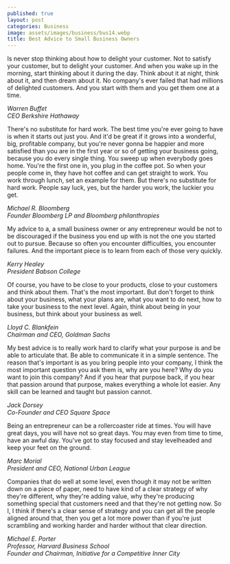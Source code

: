 ```yaml
---
published: true
layout: post
categories: Business
image: assets/images/business/bus14.webp
title: Best Advice to Small Business Owners
---
```


Is never stop thinking about how to delight your customer. Not to satisfy your customer, but to delight your customer. And when you wake up in the morning, start thinking about it during the day. Think about it at night, think about it, and then dream about it. No company's ever failed that had millions of delighted customers. And you start with them and you get them one at a time.

_Warren Buffet_  
_CEO Berkshire Hathaway_

There's no substitute for hard work. The best time you're ever going to have is when it starts out just you. And it'd be great if it grows into a wonderful, big, profitable company, but you're never gonna be happier and more satisfied than you are in the first year or so of getting your business going, because you do every single thing. You sweep up when everybody goes home. You're the first one in, you plug in the coffee pot. So when your people come in, they have hot coffee and can get straight to work. You work through lunch, set an example for them. But there's no substitute for hard work. People say luck, yes, but the harder you work, the luckier you get.

_Michael R. Bloomberg_  
_Founder Bloomberg LP and Bloomberg philanthropies_


My advice to a, a small business owner or any entrepreneur would be not to be discouraged if the business you end up with is not the one you started out to pursue. Because so often you encounter difficulties, you encounter failures. And the important piece is to learn from each of those very quickly.

_Kerry Healey_  
_President Babson College_


Of course, you have to be close to your products, close to your customers and think about them. That's the most important. But don't forget to think about your business, what your plans are, what you want to do next, how to take your business to the next level. Again, think about being in your business, but think about your business as well.

_Lloyd C. Blankfein_  
_Chairman and CEO, Goldman Sachs_


My best advice is to really work hard to clarify what your purpose is and be able to articulate that. Be able to communicate it in a simple sentence. The reason that's important is as you bring people into your company, I think the most important question you ask them is, why are you here? Why do you want to join this company? And if you hear that purpose back, if you hear that passion around that purpose, makes everything a whole lot easier. Any skill can be learned and taught but passion cannot.

_Jack Dorsey_  
_Co-Founder and CEO Square Space_


Being an entrepreneur can be a rollercoaster ride at times. You will have great days, you will have not so great days. You may even from time to time, have an awful day. You've got to stay focused and stay levelheaded and keep your feet on the ground.

_Marc Morial_  
_President and CEO, National Urban League_


Companies that do well at some level, even though it may not be written down on a piece of paper, need to have kind of a clear strategy of why they're different, why they're adding value, why they're producing something special that customers need and that they're not getting now. So I, I think if there's a clear sense of strategy and you can get all the people aligned around that, then you get a lot more power than if you're just scrambling and working harder and harder without that clear direction. 

_Michael E. Porter_   
_Professor, Harvard Business School_  
_Founder and Chairman, Initiative for a Competitive Inner City_
